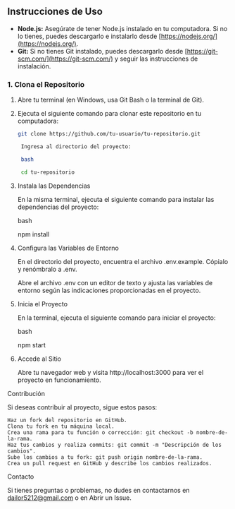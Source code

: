 
## Instrucciones de Uso

- **Node.js:** Asegúrate de tener Node.js instalado en tu computadora. Si no lo tienes, puedes descargarlo e instalarlo desde [https://nodejs.org/](https://nodejs.org/).
- **Git:** Si no tienes Git instalado, puedes descargarlo desde [https://git-scm.com/](https://git-scm.com/) y seguir las instrucciones de instalación.

### 1. Clona el Repositorio

1. Abre tu terminal (en Windows, usa Git Bash o la terminal de Git).
2. Ejecuta el siguiente comando para clonar este repositorio en tu computadora:

   ```bash
   git clone https://github.com/tu-usuario/tu-repositorio.git

    Ingresa al directorio del proyecto:

    bash

    cd tu-repositorio

2. Instala las Dependencias

    En la misma terminal, ejecuta el siguiente comando para instalar las dependencias del proyecto:

    bash

    npm install

3. Configura las Variables de Entorno

    En el directorio del proyecto, encuentra el archivo .env.example. Cópialo y renómbralo a .env.

    Abre el archivo .env con un editor de texto y ajusta las variables de entorno según las indicaciones proporcionadas en el proyecto.

4. Inicia el Proyecto

    En la terminal, ejecuta el siguiente comando para iniciar el proyecto:

    bash

    npm start

5. Accede al Sitio

    Abre tu navegador web y visita http://localhost:3000 para ver el proyecto en funcionamiento.

Contribución

Si deseas contribuir al proyecto, sigue estos pasos:

    Haz un fork del repositorio en GitHub.
    Clona tu fork en tu máquina local.
    Crea una rama para tu función o corrección: git checkout -b nombre-de-la-rama.
    Haz tus cambios y realiza commits: git commit -m "Descripción de los cambios".
    Sube los cambios a tu fork: git push origin nombre-de-la-rama.
    Crea un pull request en GitHub y describe los cambios realizados.

Contacto

Si tienes preguntas o problemas, no dudes en contactarnos en dailor5212@gmail.com o en Abrir un Issue.



